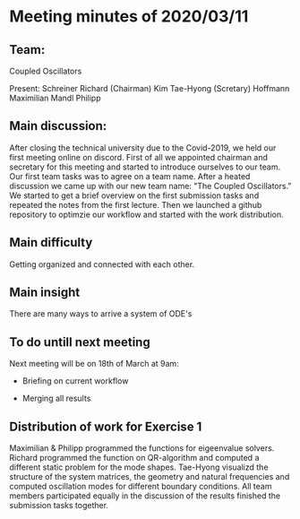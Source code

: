 # Meeting minutes of 2020/03/11

## Team:
Coupled Oscillators

Present:
Schreiner Richard (Chairman)
Kim Tae-Hyong (Scretary)
Hoffmann Maximilian
Mandl Philipp

## Main discussion:

After closing the technical university due to the Covid-2019, we held our first meeting online on discord. First of all we appointed chairman and secretary for this meeting and started to introduce ourselves to our team. Our first team tasks was to agree on a team name. After a heated discussion we came up with our new team name: "The Coupled Oscillators." We started to get a brief overview on the first submission tasks and repeated the notes from the first lecture. Then we launched a github repository to optimzie our workflow and started with the work distribution. 

## Main difficulty

Getting organized and connected with each other.

## Main insight

There are many ways to arrive a system of ODE's

## To do untill next meeting

Next meeting will be on 18th of March at 9am:

  - Briefing on current workflow
  
  - Merging all results

## Distribution of work for Exercise 1

Maximilian & Philipp programmed the functions for eigeenvalue solvers.
Richard programmed the function on QR-algorithm and computed a different static problem for the mode shapes.
Tae-Hyong visualizd the structure of the system matrices, the geometry and natural frequencies and computed oscillation modes for different boundary conditions.
All team members participated equally in the discussion of the results
finished the submission tasks together.
